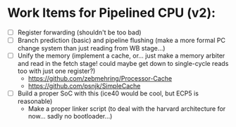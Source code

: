 # Work Items for Pipelined CPU (v2):

- [ ] Register forwarding (shouldn't be too bad)
- [ ] Branch prediction (basic) and pipeline flushing (make a more formal PC change system than just reading from WB stage...)
- [ ] Unify the memory (implement a cache, or... just make a memory arbiter and read in the fetch stage! could maybe get down to single-cycle reads too with just one register?)
  - https://github.com/zebmehring/Processor-Cache
  - https://github.com/psnjk/SimpleCache
- [ ] Build a proper SoC with this (ice40 would be cool, but ECP5 is reasonable)
  - Make a proper linker script (to deal with the harvard architecture for now... sadly no bootloader...)